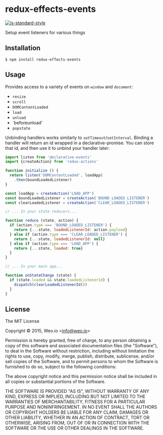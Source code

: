 
# redux-effects-events

[![js-standard-style](https://img.shields.io/badge/code%20style-standard-brightgreen.svg?style=flat)](https://github.com/feross/standard)

Setup event listeners for various things

## Installation

    $ npm install redux-effects-events

## Usage

Provides access to a variety of events on `window` and `document`:

  * `resize`
  * `scroll`
  * `DOMContentLoaded`
  * `load`
  * `unload`
  * `beforeunload'
  * `popstate`

Unbinding handlers works similarly to `setTimeout`/`setInterval`.  Binding a handler will return an id wrapped in a declarative-promise.  You can store that id, and then use it to unbind your handler later:

```javascript
import listen from 'declarative-events'
import {createAction} from 'redux-actions'

function initialize () {
  return listen('DOMContentLoaded', loadApp)
    .then(boundLoadedListener)
}

const loadApp = createAction('LOAD_APP')
const boundLoadedListener = createAction('BOUND_LOADED_LISTENER')
const clearLoadedListener = createAction('CLEAR_LOADED_LISTENER')

// ... In your state reducers...

function reduce (state, action) {
  if (action.type === 'BOUND_LOADED_LISTENER') {
    return {...state, loadedListenerId: action.payload}
  } else if (action.type === 'CLEAR_LOADED_LISTENER') {
    return {...state, loadedListenerId: null}
  } else if (action.type === 'LOAD_APP') {
    return {...state, loaded: true}
  }
}

// ... In your main app...

function onStateChange (state) {
  if (state.loaded && state.loadedListenerId) {
    dispatch(clearLoadedListenerId())
  }
}
```

## License

The MIT License

Copyright &copy; 2015, Weo.io &lt;info@weo.io&gt;

Permission is hereby granted, free of charge, to any person obtaining a copy of this software and associated documentation files (the "Software"), to deal in the Software without restriction, including without limitation the rights to use, copy, modify, merge, publish, distribute, sublicense, and/or sell copies of the Software, and to permit persons to whom the Software is furnished to do so, subject to the following conditions:

The above copyright notice and this permission notice shall be included in all copies or substantial portions of the Software.

THE SOFTWARE IS PROVIDED "AS IS", WITHOUT WARRANTY OF ANY KIND, EXPRESS OR IMPLIED, INCLUDING BUT NOT LIMITED TO THE WARRANTIES OF MERCHANTABILITY, FITNESS FOR A PARTICULAR PURPOSE AND NONINFRINGEMENT. IN NO EVENT SHALL THE AUTHORS OR COPYRIGHT HOLDERS BE LIABLE FOR ANY CLAIM, DAMAGES OR OTHER LIABILITY, WHETHER IN AN ACTION OF CONTRACT, TORT OR OTHERWISE, ARISING FROM, OUT OF OR IN CONNECTION WITH THE SOFTWARE OR THE USE OR OTHER DEALINGS IN THE SOFTWARE.

